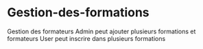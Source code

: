# Gestion-des-formations
Gestion des formateurs
Admin peut ajouter plusieurs formations et formateurs 
User peut inscrire dans plusieurs formations

